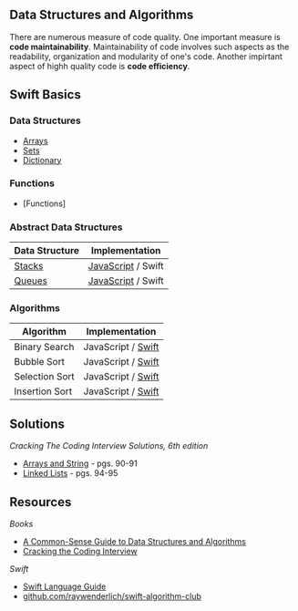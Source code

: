 
## Data Structures and Algorithms

There are numerous measure of code quality. One important measure is **code maintainability**. Maintainability of code involves such aspects as the readability, organization and modularity of one's code. Another impirtant aspect of highh quality code is **code efficiency**. 

## Swift Basics
### Data Structures
* [Arrays](https://gist.github.com/jocelyn-boyd/fe5b0f34fe3f76ef0fee0a1031cf083e)
* [Sets](https://gist.github.com/jocelyn-boyd/840e01305484203baa4cbe985cc0468f)
* [Dictionary](https://gist.github.com/jocelyn-boyd/8f8f936972faef3afd779a4b45b7b934)

### Functions
* [Functions]

### Abstract Data Structures
| Data Structure | Implementation |
|----------------|----------------|
| [Stacks](https://gist.github.com/jocelyn-boyd/9f2ef9833f163e61018949d72770a211) | [JavaScript](https://gist.github.com/jocelyn-boyd/e0edcf441f3fbc2b1317cc1f7ad72af4) / Swift
| [Queues](https://gist.github.com/jocelyn-boyd/ae30b85f9fb5810ae8134fc55955a6f7) | [JavaScript](https://gist.github.com/jocelyn-boyd/6b811076abd6fa0999dfef467cc654d9) / Swift

### Algorithms
| Algorithm     | Implementation |
|---------------|----------------|
| Binary Search | JavaScript / [Swift](https://gist.github.com/jocelyn-boyd/4bc73957c9175632e6020dd64ec44b3c)
| Bubble Sort   | JavaScript / [Swift](https://gist.github.com/jocelyn-boyd/1e2773d7bd5a1e4e2dbd455ceb032b99)
| Selection Sort| JavaScript / [Swift](https://gist.github.com/jocelyn-boyd/63fe7fe85b3586a1708d3e6275993620)
| Insertion Sort| JavaScript / [Swift](https://gist.github.com/jocelyn-boyd/daec9f3281a2cc8e28caf730aac393c1)

## Solutions
*Cracking The Coding Interview Solutions, 6th edition*
* [Arrays and String](https://gist.github.com/jocelyn-boyd/0f8f2c3b76178dd0b7b1ff787f1a9d23) - pgs. 90-91
* [Linked Lists](https://gist.github.com/jocelyn-boyd/f8742a664f5008b8c2e1b0b2da7567d2) - pgs. 94-95 

## Resources
*Books*
* [A Common-Sense Guide to Data Structures and Algorithms](https://www.amazon.com/Common-Sense-Guide-Structures-Algorithms-Second/dp/1680507222/ref=sr_1_3?crid=2FWA7W6KLBGJ0&dchild=1&keywords=common+sense+guide+to+data+structures+and+algorithms&qid=1627436411&sprefix=common+sense+guide+to+%2Caps%2C189&sr=8-3)
* [Cracking the Coding Interview](https://www.amazon.com/Cracking-Coding-Interview-Programming-Questions/dp/0984782850/ref=sr_1_3?crid=T3IJAZG5EAL2&dchild=1&keywords=cracking+the+coding+interview+2021&qid=1627436378&sprefix=cracking+the+coding+in%2Caps%2C200&sr=8-3)

*Swift*
* [Swift Language Guide](https://docs.swift.org/swift-book/LanguageGuide/TheBasics.html)
* [github.com/raywenderlich/swift-algorithm-club](https://github.com/raywenderlich/swift-algorithm-club)
